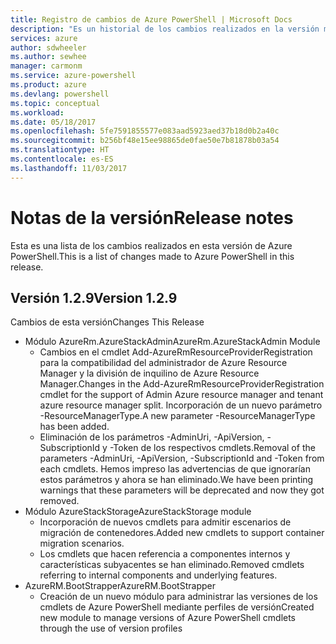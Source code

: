 ```yaml
---
title: Registro de cambios de Azure PowerShell | Microsoft Docs
description: "Es un historial de los cambios realizados en la versión más reciente de Azure PowerShell."
services: azure
author: sdwheeler
ms.author: sewhee
manager: carmonm
ms.service: azure-powershell
ms.product: azure
ms.devlang: powershell
ms.topic: conceptual
ms.workload: 
ms.date: 05/18/2017
ms.openlocfilehash: 5fe7591855577e083aad5923aed37b18d0b2a40c
ms.sourcegitcommit: b256bf48e15ee98865de0fae50e7b81878b03a54
ms.translationtype: HT
ms.contentlocale: es-ES
ms.lasthandoff: 11/03/2017
---
```

# <a name="release-notes"></a><span data-ttu-id="0ba58-103">Notas de la versión</span><span class="sxs-lookup"><span data-stu-id="0ba58-103">Release notes</span></span>

<span data-ttu-id="0ba58-104">Esta es una lista de los cambios realizados en esta versión de Azure PowerShell.</span><span class="sxs-lookup"><span data-stu-id="0ba58-104">This is a list of changes made to Azure PowerShell in this release.</span></span>

## <a name="version-129"></a><span data-ttu-id="0ba58-105">Versión 1.2.9</span><span class="sxs-lookup"><span data-stu-id="0ba58-105">Version 1.2.9</span></span>

<span data-ttu-id="0ba58-106">Cambios de esta versión</span><span class="sxs-lookup"><span data-stu-id="0ba58-106">Changes This Release</span></span>

* <span data-ttu-id="0ba58-107">Módulo AzureRm.AzureStackAdmin</span><span class="sxs-lookup"><span data-stu-id="0ba58-107">AzureRm.AzureStackAdmin Module</span></span>
    + <span data-ttu-id="0ba58-108">Cambios en el cmdlet Add-AzureRmResourceProviderRegistration para la compatibilidad del administrador de Azure Resource Manager y la división de inquilino de Azure Resource Manager.</span><span class="sxs-lookup"><span data-stu-id="0ba58-108">Changes in the Add-AzureRmResourceProviderRegistration cmdlet for the support of Admin Azure resource manager and tenant azure resource manager split.</span></span> <span data-ttu-id="0ba58-109">Incorporación de un nuevo parámetro -ResourceManagerType.</span><span class="sxs-lookup"><span data-stu-id="0ba58-109">A new parameter -ResourceManagerType has been added.</span></span>
    + <span data-ttu-id="0ba58-110">Eliminación de los parámetros -AdminUri, -ApiVersion, -SubscriptionId y -Token de los respectivos cmdlets.</span><span class="sxs-lookup"><span data-stu-id="0ba58-110">Removal of the parameters -AdminUri, -ApiVersion, -SubscriptionId and -Token from each cmdlets.</span></span> <span data-ttu-id="0ba58-111">Hemos impreso las advertencias de que ignorarían estos parámetros y ahora se han eliminado.</span><span class="sxs-lookup"><span data-stu-id="0ba58-111">We have been printing warnings that these parameters will be deprecated and now they got removed.</span></span>
* <span data-ttu-id="0ba58-112">Módulo AzureStackStorage</span><span class="sxs-lookup"><span data-stu-id="0ba58-112">AzureStackStorage module</span></span>
    + <span data-ttu-id="0ba58-113">Incorporación de nuevos cmdlets para admitir escenarios de migración de contenedores.</span><span class="sxs-lookup"><span data-stu-id="0ba58-113">Added new cmdlets to support container migration scenarios.</span></span>
    + <span data-ttu-id="0ba58-114">Los cmdlets que hacen referencia a componentes internos y características subyacentes se han eliminado.</span><span class="sxs-lookup"><span data-stu-id="0ba58-114">Removed cmdlets referring to internal components and underlying features.</span></span>
* <span data-ttu-id="0ba58-115">AzureRM.BootStrapper</span><span class="sxs-lookup"><span data-stu-id="0ba58-115">AzureRM.BootStrapper</span></span>
    + <span data-ttu-id="0ba58-116">Creación de un nuevo módulo para administrar las versiones de los cmdlets de Azure PowerShell mediante perfiles de versión</span><span class="sxs-lookup"><span data-stu-id="0ba58-116">Created new module to manage versions of Azure PowerShell cmdlets through the use of version profiles</span></span>